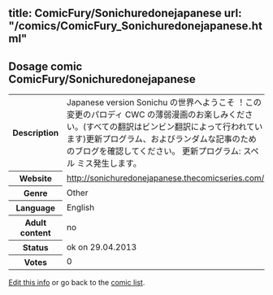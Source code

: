 title: ComicFury/Sonichuredonejapanese
url: "/comics/ComicFury_Sonichuredonejapanese.html"
---
Dosage comic ComicFury/Sonichuredonejapanese
-----------------------------------------

<p id="msg"></p>
<script type="text/javascript">
if (window.location.search === '?edit_info_mail=sent_ok') {
  var elem = document.getElementById("msg");
  elem.innerHTML = 'Edited information sucessfully sent.';
  elem.className = 'ok';
}
</script>
<table class="comicinfo">
<tr>
<th>Description</th><td>Japanese version Sonichu の世界へようこそ ！この変更のパロディ CWC の薄弱漫画のお楽しみください。(すべての翻訳はビンビン翻訳によって行われています)更新プログラム、およびランダムな記事のためのブログを確認してください。 更新プログラム: スペル ミス発生します。</td>
</tr>
<tr>
<th>Website</th><td><a href="http://sonichuredonejapanese.thecomicseries.com/">http://sonichuredonejapanese.thecomicseries.com/</a></td>
</tr>
<tr>
<th>Genre</th><td>Other</td>
</tr>
<tr>
<th>Language</th><td>English</td>
</tr>
<tr>
<th>Adult content</th><td>no</td>
</tr>
<tr>
<th>Status</th><td>ok on 29.04.2013</td>
</tr>
<tr>
<th>Votes</th><td>0</td>
</tr>
</table>

[Edit this info](ComicFury_Sonichuredonejapanese_edit.html) or go back to the [comic list](../comic-index.html).
